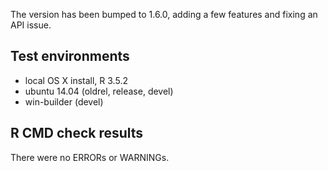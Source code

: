 The version has been bumped to 1.6.0, adding a few features and fixing an API issue.

## Test environments
* local OS X install, R 3.5.2
* ubuntu 14.04 (oldrel, release, devel)
* win-builder (devel)

## R CMD check results
There were no ERRORs or WARNINGs.
